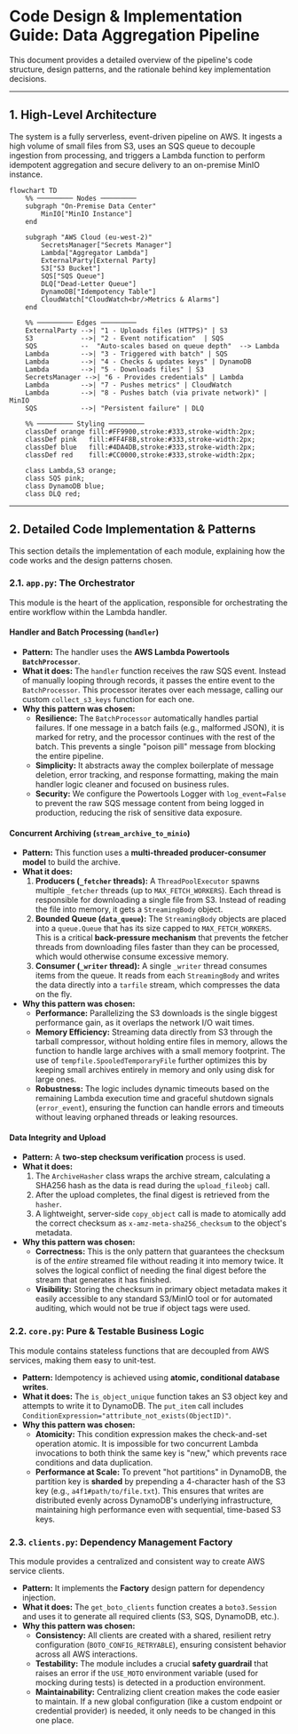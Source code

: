 # Code Design & Implementation Guide: Data Aggregation Pipeline

This document provides a detailed overview of the pipeline's code structure, design patterns, and the rationale behind key implementation decisions.

-----

## 1\. High-Level Architecture

The system is a fully serverless, event-driven pipeline on AWS. It ingests a high volume of small files from S3, uses an SQS queue to decouple ingestion from processing, and triggers a Lambda function to perform idempotent aggregation and secure delivery to an on-premise MinIO instance.

```mermaid
flowchart TD
    %% ───────── Nodes ─────────
    subgraph "On-Premise Data Center"
        MinIO["MinIO Instance"]
    end
    
    subgraph "AWS Cloud (eu-west-2)"
        SecretsManager["Secrets Manager"]
        Lambda["Aggregator Lambda"]
        ExternalParty[External Party]
        S3["S3 Bucket"]
        SQS["SQS Queue"]
        DLQ["Dead-Letter Queue"]
        DynamoDB["Idempotency Table"]
        CloudWatch["CloudWatch<br/>Metrics & Alarms"]
    end

    %% ───────── Edges ─────────
    ExternalParty -->| "1 - Uploads files (HTTPS)" | S3
    S3            -->| "2 - Event notification"  | SQS
    SQS           --  "Auto-scales based on queue depth"  --> Lambda
    Lambda        -->| "3 - Triggered with batch" | SQS
    Lambda        -->| "4 - Checks & updates keys" | DynamoDB
    Lambda        -->| "5 - Downloads files" | S3
    SecretsManager -->| "6 - Provides credentials" | Lambda
    Lambda        -->| "7 - Pushes metrics" | CloudWatch
    Lambda        -->| "8 - Pushes batch (via private network)" | MinIO
    SQS           -->| "Persistent failure" | DLQ

    %% ───────── Styling ─────────
    classDef orange fill:#FF9900,stroke:#333,stroke-width:2px;
    classDef pink   fill:#FF4F8B,stroke:#333,stroke-width:2px;
    classDef blue   fill:#4DA4DB,stroke:#333,stroke-width:2px;
    classDef red    fill:#CC0000,stroke:#333,stroke-width:2px;

    class Lambda,S3 orange;
    class SQS pink;
    class DynamoDB blue;
    class DLQ red;
```

-----

## 2\. Detailed Code Implementation & Patterns

This section details the implementation of each module, explaining how the code works and the design patterns chosen.

### 2.1. `app.py`: The Orchestrator

This module is the heart of the application, responsible for orchestrating the entire workflow within the Lambda handler.

#### **Handler and Batch Processing (`handler`)**

  * **Pattern:** The handler uses the **AWS Lambda Powertools `BatchProcessor`**.
  * **What it does:** The `handler` function receives the raw SQS event. Instead of manually looping through records, it passes the entire event to the `BatchProcessor`. This processor iterates over each message, calling our custom `collect_s3_keys` function for each one.
  * **Why this pattern was chosen:**
      * **Resilience:** The `BatchProcessor` automatically handles partial failures. If one message in a batch fails (e.g., malformed JSON), it is marked for retry, and the processor continues with the rest of the batch. This prevents a single "poison pill" message from blocking the entire pipeline.
      * **Simplicity:** It abstracts away the complex boilerplate of message deletion, error tracking, and response formatting, making the main handler logic cleaner and focused on business rules.
      * **Security:** We configure the Powertools Logger with `log_event=False` to prevent the raw SQS message content from being logged in production, reducing the risk of sensitive data exposure.

#### **Concurrent Archiving (`stream_archive_to_minio`)**

  * **Pattern:** This function uses a **multi-threaded producer-consumer model** to build the archive.
  * **What it does:**
    1.  **Producers (`_fetcher` threads):** A `ThreadPoolExecutor` spawns multiple `_fetcher` threads (up to `MAX_FETCH_WORKERS`). Each thread is responsible for downloading a single file from S3. Instead of reading the file into memory, it gets a `StreamingBody` object.
    2.  **Bounded Queue (`data_queue`):** The `StreamingBody` objects are placed into a `queue.Queue` that has its size capped to `MAX_FETCH_WORKERS`. This is a critical **back-pressure mechanism** that prevents the fetcher threads from downloading files faster than they can be processed, which would otherwise consume excessive memory.
    3.  **Consumer (`_writer` thread):** A single `_writer` thread consumes items from the queue. It reads from each `StreamingBody` and writes the data directly into a `tarfile` stream, which compresses the data on the fly.
  * **Why this pattern was chosen:**
      * **Performance:** Parallelizing the S3 downloads is the single biggest performance gain, as it overlaps the network I/O wait times.
      * **Memory Efficiency:** Streaming data directly from S3 through the tarball compressor, without holding entire files in memory, allows the function to handle large archives with a small memory footprint. The use of `tempfile.SpooledTemporaryFile` further optimizes this by keeping small archives entirely in memory and only using disk for large ones.
      * **Robustness:** The logic includes dynamic timeouts based on the remaining Lambda execution time and graceful shutdown signals (`error_event`), ensuring the function can handle errors and timeouts without leaving orphaned threads or leaking resources.

#### **Data Integrity and Upload**

  * **Pattern:** A **two-step checksum verification** process is used.
  * **What it does:**
    1.  The `ArchiveHasher` class wraps the archive stream, calculating a SHA256 hash as the data is read during the `upload_fileobj` call.
    2.  After the upload completes, the final digest is retrieved from the `hasher`.
    3.  A lightweight, server-side `copy_object` call is made to atomically add the correct checksum as `x-amz-meta-sha256_checksum` to the object's metadata.
  * **Why this pattern was chosen:**
      * **Correctness:** This is the only pattern that guarantees the checksum is of the *entire* streamed file without reading it into memory twice. It solves the logical conflict of needing the final digest before the stream that generates it has finished.
      * **Visibility:** Storing the checksum in primary object metadata makes it easily accessible to any standard S3/MinIO tool or for automated auditing, which would not be true if object tags were used.

### 2.2. `core.py`: Pure & Testable Business Logic

This module contains stateless functions that are decoupled from AWS services, making them easy to unit-test.

  * **Pattern:** Idempotency is achieved using **atomic, conditional database writes**.
  * **What it does:** The `is_object_unique` function takes an S3 object key and attempts to write it to DynamoDB. The `put_item` call includes `ConditionExpression="attribute_not_exists(ObjectID)"`.
  * **Why this pattern was chosen:**
      * **Atomicity:** This condition expression makes the check-and-set operation atomic. It is impossible for two concurrent Lambda invocations to both think the same key is "new," which prevents race conditions and data duplication.
      * **Performance at Scale:** To prevent "hot partitions" in DynamoDB, the partition key is **sharded** by prepending a 4-character hash of the S3 key (e.g., `a4f1#path/to/file.txt`). This ensures that writes are distributed evenly across DynamoDB's underlying infrastructure, maintaining high performance even with sequential, time-based S3 keys.

### 2.3. `clients.py`: Dependency Management Factory

This module provides a centralized and consistent way to create AWS service clients.

  * **Pattern:** It implements the **Factory** design pattern for dependency injection.
  * **What it does:** The `get_boto_clients` function creates a `boto3.Session` and uses it to generate all required clients (S3, SQS, DynamoDB, etc.).
  * **Why this pattern was chosen:**
      * **Consistency:** All clients are created with a shared, resilient retry configuration (`BOTO_CONFIG_RETRYABLE`), ensuring consistent behavior across all AWS interactions.
      * **Testability:** The module includes a crucial **safety guardrail** that raises an error if the `USE_MOTO` environment variable (used for mocking during tests) is detected in a production environment.
      * **Maintainability:** Centralizing client creation makes the code easier to maintain. If a new global configuration (like a custom endpoint or credential provider) is needed, it only needs to be changed in this one place.